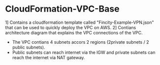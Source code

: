 # CloudFormation-VPC-Base
1] Contains a cloudformation template called "Fincity-Example-VPN.json" that can be used to quickly deploy the VPC on AWS.
2] Contians architecture diagram that explains the VPC connections of the VPC. 
  - The VPC contians 4 subnets accors 2 regions (2private subnets / 2 public subnets). 
  - Public subnets can reach internet via the IGW and private subnets can reach the internet via NAT gateway.
